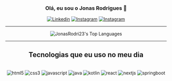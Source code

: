 <div align="center">

### Olá, eu sou o Jonas Rodrigues 👋

[![Linkedin](https://img.shields.io/badge/LinkedIn-0077B5?style=for-the-badge&logo=linkedin&logoColor=white)](https://www.linkedin.com/in/jonas-rodrigues-656820257/)
[![Instagram](https://img.shields.io/badge/Instagram-E4405F?style=for-the-badge&logo=instagram&logoColor=white)](https://www.instagram.com/devjon_23/)
[![Instagram](https://img.shields.io/badge/Gmail-D14836?style=for-the-badge&logo=gmail&logoColor=white)](mailto:jonasrodrigues0312@gmail.com)
</div>
<hr>
<div align="center">

![JonasRodri23's Top Languages](https://github-readme-stats.vercel.app/api/top-langs/?username=JonasRodri23&theme=midnight-purple&show_icons=true&hide_border=false&layout=compact)
</div>
<hr>
<div align="center">

## Tecnologias que eu uso no meu dia

<div style="display: inline_block"><br/>
    <img align="center" alt="html5" src="https://img.shields.io/badge/HTML5-E34F26?style=for-the-badge&logo=html5&logoColor=white" />
    <img align="center" alt="css3" src="https://img.shields.io/badge/CSS3-1572B6?style=for-the-badge&logo=css3&logoColor=white" />
    <img align="center" alt="javascript" src="https://img.shields.io/badge/JavaScript-F7DF1E?style=for-the-badge&logo=javascript&logoColor=black" />
    <img align="center" alt="java" src="https://img.shields.io/badge/Java-ED8B00?style=for-the-badge&logo=openjdk&logoColor=white" />
    <img align="center" alt="kotlin" src="https://img.shields.io/badge/Kotlin-0095D5?&style=for-the-badge&logo=kotlin&logoColor=white" />
    <img align="center" alt="react" src="https://img.shields.io/badge/React-20232A?style=for-the-badge&logo=react&logoColor=61DAFB" />
    <img align="center" alt="nextjs" src="https://img.shields.io/badge/Next-black?style=for-the-badge&logo=next.js&logoColor=white)" />
    <img align="center" alt="springboot" src="https://img.shields.io/badge/Spring%20Boot-6DB33F.svg?style=for-the-badge&logo=Spring-Boot&logoColor=white" />
</div>
</div>
